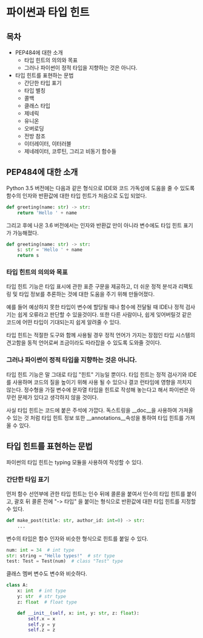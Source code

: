 # 파이썬과 타입 힌트
## 목차
- PEP484에 대한 소개
    - 타입 힌트의 의의와 목표
    - 그러나 파이썬이 정적 타입을 지향하는 것은 아니다.
- 타입 힌트를 표현하는 문법
    - 간단한 타입 표기
    - 타입 별칭
    - 콜백
    - 클래스 타입
    - 제네릭
    - 유니온
    - 오버로딩
    - 전방 참조
    - 이터레이터, 이터러블
    - 제네레이터, 코루틴, 그리고 비동기 함수들

## PEP484에 대한 소개
Python 3.5 버전에는 다음과 같은 형식으로 IDE와 코드 가독성에 도움을 줄 수 있도록 함수의 인자와 반환값에 대한 타입 힌트가 처음으로 도입 되었다. 
```py
def greeting(name: str) -> str:
    return 'Hello ' + name
```
그리고 후에 나온 3.6 버전에서는 인자와 반환값 만이 아니라 변수에도 타입 힌트 표기가 가능해졌다.
```py
def greeting(name: str) -> str:
    s: str = 'Hello ' + name
    return s
```

### 타입 힌트의 의의와 목표
타입 힌트 기능은 타입 표시에 관한 표준 구문을 제공하고, 더 쉬운 정적 분석과 리팩토링 및 타입 정보를 추론하는 것에 대한 도움을 주기 위해 만들어졌다.

예를 들어 예상하지 못한 타입이 변수에 할당될 때나 함수에 전달될 때 IDE나 정적 검사기는 쉽게 오류라고 판단할 수 있을것이다. 또한 다른 사람이나, 쉽게 잊어버릴것 같은 코드에 어떤 타입이 기대되는지 쉽게 알려줄 수 있다.

타입 힌트는 적절한 도구와 함께 사용될 경우 정적 언어가 가지는 장점인 타입 시스템의 견고함을 동적 언어로써 조금이라도 따라잡을 수 있도록 도와줄 것이다.

### 그러나 파이썬이 정적 타입을 지향하는 것은 아니다.
타입 힌트 기능은 말 그대로 타입 "힌트" 기능일 뿐이다. 타입 힌트는 정적 검사기와 IDE를 사용하며 코드의 질을 높이기 위해 사용 될 수 있으나 결코 런타임에 영향을 끼치지 않는다. 정수형을 가질 변수에 문자열 타입을 힌트로 작성해 놓는다고 해서 파이썬은 아무런 문제가 있다고 생각하지 않을 것이다. 

사실 타입 힌트는 코드에 붙은 주석에 가깝다. 독스트링을 __doc__을 사용하여 가져올 수 있는 것 처럼 타입 힌트 정보 또한 __annotations__속성을 통하여 타입 힌트를 가져올 수 있다.

## 타입 힌트를 표현하는 문법
파이썬의 타입 힌트는 typing 모듈을 사용하여 작성할 수 있다. 

### 간단한 타입 표기
먼저 함수 선언부에 관한 타입 힌트는 인수 뒤에 콜론을 붙여서 인수의 타입 힌트를 붙이고, 괄호 뒤 콜론 전에 "-> 타입" 을 붙이는 형식으로 반환값에 대한 타입 힌트를 지정할 수 있다.
```py
def make_post(title: str, author_id: int=0) -> str:
    ...
```
변수의 타입은 함수 인자와 비슷한 형식으로 힌트를 붙일 수 있다.
```py
num: int = 34  # int type
str: string = "Hello types!"  # str type
test: Test = Test(num)  # class "Test" type
```
클래스 멤버 변수도 변수와 비슷하다.
```py
class A:
    x: int  # int type
    y: str  # str type
    z: float  # float type

    def __init__(self, x: int, y: str, z: float):
        self.x = x
        self.y = y
        self.z = z
```

